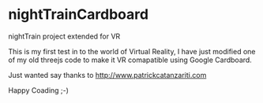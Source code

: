 # nightTrainCardboard
nightTrain project extended for VR

This is my first test in to the world of Virtual Reality, I have just modified one of my old 
threejs code to make it VR comapatible using Google Cardboard.

Just wanted say thanks to http://www.patrickcatanzariti.com

Happy Coading ;-)
